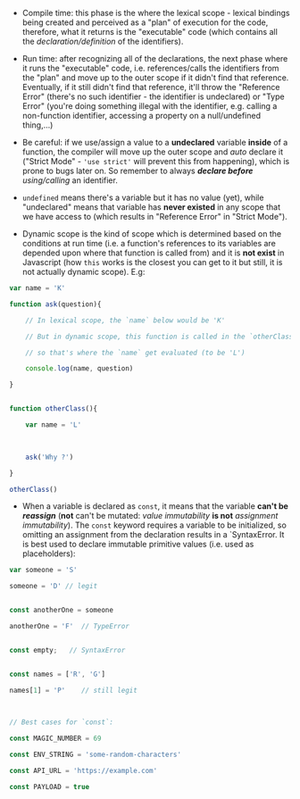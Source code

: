 - Compile time: this phase is the where the lexical scope - lexical bindings being created and perceived as a "plan" of execution for the code, therefore, what it returns is the "executable" code (which contains all the *declaration/definition* of the identifiers).

- Run time: after recognizing all of the declarations, the next phase where it runs the "executable" code, i.e. references/calls the identifiers from the "plan" and move up to the outer scope if it didn't find that reference. Eventually, if it still didn't find that reference, it'll throw the "Reference Error" (there's no such identifier - the identifier is undeclared) or "Type Error" (you're doing something illegal with the identifier, e.g. calling a non-function identifier, accessing a property on a null/undefined thing,...)

- Be careful: if we use/assign a value to a **undeclared** variable **inside** of a function, the compiler will move up the outer scope and *auto* declare it ("Strict Mode" - `'use strict'` will prevent this from happening), which is prone to bugs later on. So remember to always _**declare before** using/calling_ an identifier.

- `undefined` means there's a variable but it has no value (yet), while "undeclared" means that variable has **never existed** in any scope that we have access to (which results in "Reference Error" in "Strict Mode").

- Dynamic scope is the kind of scope which is determined based on the conditions at run time (i.e. a function's references to its variables are depended upon where that function is called from) and it is **not exist** in Javascript (how `this` works is the closest you can get to it but still, it is not actually dynamic scope). E.g:

```javascript
var name = 'K'

function ask(question){

    // In lexical scope, the `name` below would be 'K'

    // But in dynamic scope, this function is called in the `otherClass` function,

    // so that's where the `name` get evaluated (to be 'L')

    console.log(name, question)

}


function otherClass(){

    var name = 'L'

  

    ask('Why ?')

}

otherClass()

```

- When a variable is declared as `const`, it means that the variable **can't be *reassign*** (**not** can't be mutated: _value immutability_ **is not** _assignment immutability_). The `const` keyword requires a variable to be initialized, so omitting an assignment from the declaration results in a `SyntaxError.
   It is best used to declare immutable primitive values (i.e. used as placeholders):

```javascript
var someone = 'S'

someone = 'D' // legit


const anotherOne = someone

anotherOne = 'F'  // TypeError


const empty;   // SyntaxError


const names = ['R', 'G']

names[1] = 'P'    // still legit

  

// Best cases for `const`:

const MAGIC_NUMBER = 69

const ENV_STRING = 'some-random-characters'

const API_URL = 'https://example.com'

const PAYLOAD = true
```